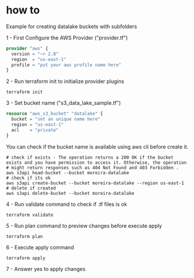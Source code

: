 # how to

Example for creating datalake buckets with subfolders

1 - First Configure the AWS Provider ("provider.tf")

```tf
provider "aws" {
  version = "~> 2.8"
  region  = "us-east-1"
  profile = "put your aws profile name here"
}
```

2 - Run terraform init to initialize provider plugins

```shell
terraform init
```
3 - Set bucket name ("s3_data_lake_sample.tf")

```tf
resource "aws_s3_bucket" "datalake" {
  bucket = "set an unique name here"
  region = "us-east-1"
  acl    = "private"
}
```

You can check if the bucket name is available using aws cli before create it.

```shell
# check if exists - The operation returns a 200 OK if the bucket exists and you have permission to access it. Otherwise, the operation 
# might return responses such as 404 Not Found and 403 Forbidden .
aws s3api head-bucket --bucket moreira-datalake
# check if its ok
aws s3api create-bucket --bucket moreira-datalake --region us-east-1
# delete if created
aws s3api delete-bucket --bucket moreira-datalake
```

4 - Run validate command to check if .tf files is ok

```shell
terraform validate
```

5 - Run plan command to preview changes before execute apply

```shell
terraform plan
```

6 - Execute apply command

```shell
terraform apply
```

7 - Answer yes to apply changes